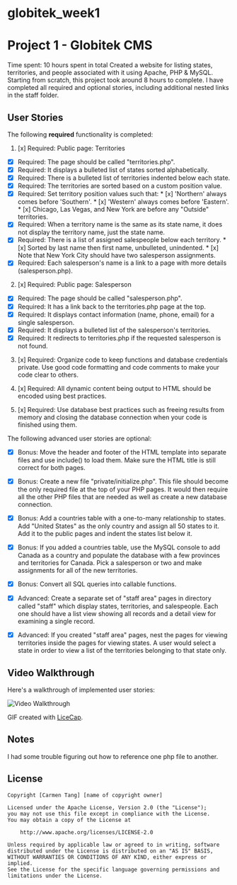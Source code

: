 # globitek_week1
# Project 1 - Globitek CMS

Time spent: 10 hours spent in total
Created a website for listing states, territories, and people associated with it using Apache, PHP &amp; MySQL.
Starting from scratch, this project took around 8 hours to complete. I have completed all required and optional stories, including additional nested links in the staff folder.

## User Stories

The following **required** functionality is completed:

1. [x]  Required: Public page: Territories
  * [x]  Required: The page should be called "territories.php".
  * [x]  Required: It displays a bulleted list of states sorted alphabetically.
  * [x]  Required: There is a bulleted list of territories indented below each state.
  * [x]  Required: The territories are sorted based on a custom position value.
  * [x]  Required: Set territory position values such that:
    * [x]  'Northern' always comes before 'Southern'.
    * [x]  'Western' always comes before 'Eastern'.
    * [x]  Chicago, Las Vegas, and New York are before any "Outside" territories.
  * [x]  Required: When a territory name is the same as its state name, it does not display the territory name, just the state name.
  * [x]  Required: There is a list of assigned salespeople below each territory.
    * [x]  Sorted by last name then first name, unbulleted, unindented.
    * [x]  Note that New York City should have two salesperson assignments.
  * [x]  Required: Each salesperson's name is a link to a page with more details (salesperson.php).

2. [x]  Required: Public page: Salesperson
  * [x]  Required: The page should be called "salesperson.php".
  * [x]  Required: It has a link back to the territories.php page at the top.
  * [x]  Required: It displays contact information (name, phone, email) for a single salesperson.
  * [x]  Required: It displays a bulleted list of the salesperson's territories.
  * [x]  Required: It redirects to territories.php if the requested salesperson is not found.

3. [x]  Required:  Organize code to keep functions and database credentials private. Use good code formatting and code comments to make your code clear to others.

4. [x]  Required:  All dynamic content being output to HTML should be encoded using best practices.

5. [x]  Required:  Use database best practices such as freeing results from memory and closing the database connection when your code is finished using them.

The following advanced user stories are optional:

* [x]  Bonus: Move the header and footer of the HTML template into separate files and use include() to load them. Make sure the HTML title is still correct for both pages.

* [x]  Bonus: Create a new file "private/initialize.php". This file should become the only required file at the top of your PHP pages. It would then require all the other PHP files that are needed as well as create a new database connection.

* [x]  Bonus: Add a countries table with a one-to-many relationship to states. Add "United States" as the only country and assign all 50 states to it. Add it to the public pages and indent the states list below it.

* [x]  Bonus: If you added a countries table, use the MySQL console to add Canada as a country and populate the database with a few provinces and territories for Canada. Pick a salesperson or two and make assignments for all of the new territories.

* [x]  Bonus: Convert all SQL queries into callable functions.

* [x]  Advanced: Create a separate set of "staff area" pages in directory called "staff" which display states, territories, and salespeople. Each one should have a list view showing all records and a detail view for examining a single record.

* [x]  Advanced: If you created "staff area" pages, nest the pages for viewing territories inside the pages for viewing states. A user would select a state in order to view a list of the territories belonging to that state only.

## Video Walkthrough

Here's a walkthrough of implemented user stories:

<img src='http://i.imgur.com/O8i2VO6.gif?1' title='Video Walkthrough' width='' alt='Video Walkthrough' />

GIF created with [LiceCap](http://www.cockos.com/licecap/).

## Notes

I had some trouble figuring out how to reference one php file to another.

## License

    Copyright [Carmen Tang] [name of copyright owner]

    Licensed under the Apache License, Version 2.0 (the "License");
    you may not use this file except in compliance with the License.
    You may obtain a copy of the License at

        http://www.apache.org/licenses/LICENSE-2.0

    Unless required by applicable law or agreed to in writing, software
    distributed under the License is distributed on an "AS IS" BASIS,
    WITHOUT WARRANTIES OR CONDITIONS OF ANY KIND, either express or implied.
    See the License for the specific language governing permissions and
    limitations under the License.

